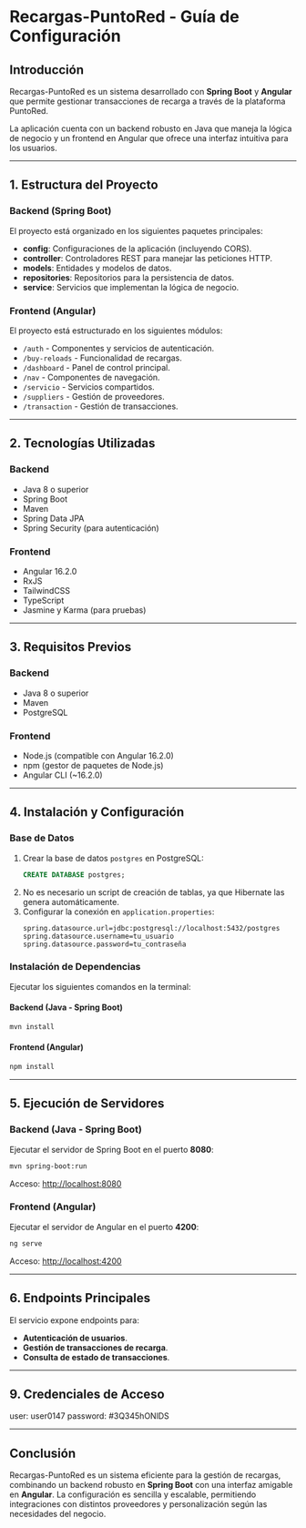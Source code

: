 # Recargas-PuntoRed - Guía de Configuración

## **Introducción**
Recargas-PuntoRed es un sistema desarrollado con **Spring Boot** y **Angular** que permite gestionar transacciones de recarga a través de la plataforma PuntoRed. 

La aplicación cuenta con un backend robusto en Java que maneja la lógica de negocio y un frontend en Angular que ofrece una interfaz intuitiva para los usuarios.

---

## **1. Estructura del Proyecto**

### **Backend (Spring Boot)**
El proyecto está organizado en los siguientes paquetes principales:

- **config**: Configuraciones de la aplicación (incluyendo CORS).
- **controller**: Controladores REST para manejar las peticiones HTTP.
- **models**: Entidades y modelos de datos.
- **repositories**: Repositorios para la persistencia de datos.
- **service**: Servicios que implementan la lógica de negocio.

### **Frontend (Angular)**
El proyecto está estructurado en los siguientes módulos:

- `/auth` - Componentes y servicios de autenticación.
- `/buy-reloads` - Funcionalidad de recargas.
- `/dashboard` - Panel de control principal.
- `/nav` - Componentes de navegación.
- `/servicio` - Servicios compartidos.
- `/suppliers` - Gestión de proveedores.
- `/transaction` - Gestión de transacciones.

---

## **2. Tecnologías Utilizadas**

### **Backend**
- Java 8 o superior
- Spring Boot
- Maven
- Spring Data JPA
- Spring Security (para autenticación)

### **Frontend**
- Angular 16.2.0
- RxJS
- TailwindCSS
- TypeScript
- Jasmine y Karma (para pruebas)

---

## **3. Requisitos Previos**

### **Backend**
- Java 8 o superior
- Maven
- PostgreSQL

### **Frontend**
- Node.js (compatible con Angular 16.2.0)
- npm (gestor de paquetes de Node.js)
- Angular CLI (~16.2.0)

---

## **4. Instalación y Configuración**

### **Base de Datos**
1. Crear la base de datos `postgres` en PostgreSQL:
   ```sql
   CREATE DATABASE postgres;
   ```
2. No es necesario un script de creación de tablas, ya que Hibernate las genera automáticamente.
3. Configurar la conexión en `application.properties`:
   ```properties
   spring.datasource.url=jdbc:postgresql://localhost:5432/postgres
   spring.datasource.username=tu_usuario
   spring.datasource.password=tu_contraseña
   ```

### **Instalación de Dependencias**
Ejecutar los siguientes comandos en la terminal:

#### **Backend (Java - Spring Boot)**
```bash
mvn install
```

#### **Frontend (Angular)**
```bash
npm install
```

---

## **5. Ejecución de Servidores**

### **Backend (Java - Spring Boot)**
Ejecutar el servidor de Spring Boot en el puerto **8080**:
```bash
mvn spring-boot:run
```
Acceso: [http://localhost:8080](http://localhost:8080)

### **Frontend (Angular)**
Ejecutar el servidor de Angular en el puerto **4200**:
```bash
ng serve
```
Acceso: [http://localhost:4200](http://localhost:4200)

---

## **6. Endpoints Principales**
El servicio expone endpoints para:

- **Autenticación de usuarios**.
- **Gestión de transacciones de recarga**.
- **Consulta de estado de transacciones**.

---

## **9. Credenciales de Acceso**
user: user0147
password: #3Q345hONlDS

---

## **Conclusión**
Recargas-PuntoRed es un sistema eficiente para la gestión de recargas, combinando un backend robusto en **Spring Boot** con una interfaz amigable en **Angular**. La configuración es sencilla y escalable, permitiendo integraciones con distintos proveedores y personalización según las necesidades del negocio.

